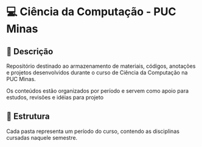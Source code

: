 # 💻 Ciência da Computação - PUC Minas

## 📝 Descrição

Repositório destinado ao armazenamento de materiais, códigos, anotações e projetos desenvolvidos durante o curso de Ciência da Computação na PUC Minas.

Os conteúdos estão organizados por período e servem como apoio para estudos, revisões e idéias para projeto

## 📁 Estrutura

Cada pasta representa um período do curso, contendo as disciplinas cursadas naquele semestre.

